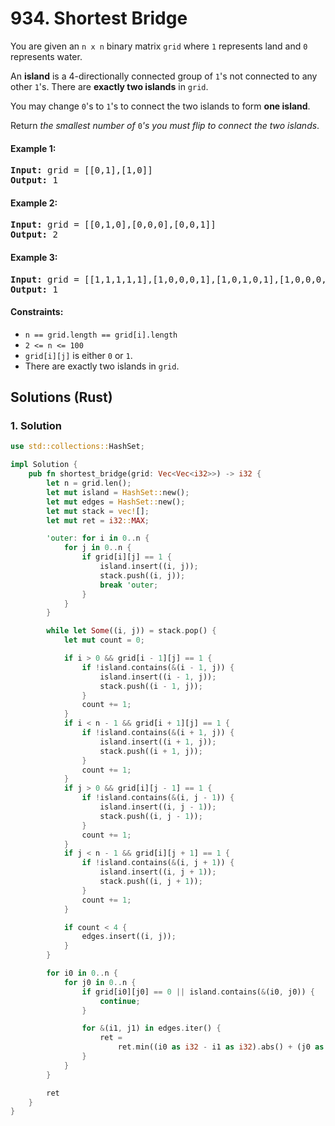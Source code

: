 # 934. Shortest Bridge
You are given an `n x n` binary matrix `grid` where `1` represents land and `0` represents water.

An **island** is a 4-directionally connected group of `1`'s not connected to any other `1`'s. There are **exactly two islands** in `grid`.

You may change `0`'s to `1`'s to connect the two islands to form **one island**.

Return *the smallest number of* `0`*'s you must flip to connect the two islands*.

#### Example 1:
<pre>
<strong>Input:</strong> grid = [[0,1],[1,0]]
<strong>Output:</strong> 1
</pre>

#### Example 2:
<pre>
<strong>Input:</strong> grid = [[0,1,0],[0,0,0],[0,0,1]]
<strong>Output:</strong> 2
</pre>

#### Example 3:
<pre>
<strong>Input:</strong> grid = [[1,1,1,1,1],[1,0,0,0,1],[1,0,1,0,1],[1,0,0,0,1],[1,1,1,1,1]]
<strong>Output:</strong> 1
</pre>

#### Constraints:
* `n == grid.length == grid[i].length`
* `2 <= n <= 100`
* `grid[i][j]` is either `0` or `1`.
* There are exactly two islands in `grid`.

## Solutions (Rust)

### 1. Solution
```Rust
use std::collections::HashSet;

impl Solution {
    pub fn shortest_bridge(grid: Vec<Vec<i32>>) -> i32 {
        let n = grid.len();
        let mut island = HashSet::new();
        let mut edges = HashSet::new();
        let mut stack = vec![];
        let mut ret = i32::MAX;

        'outer: for i in 0..n {
            for j in 0..n {
                if grid[i][j] == 1 {
                    island.insert((i, j));
                    stack.push((i, j));
                    break 'outer;
                }
            }
        }

        while let Some((i, j)) = stack.pop() {
            let mut count = 0;

            if i > 0 && grid[i - 1][j] == 1 {
                if !island.contains(&(i - 1, j)) {
                    island.insert((i - 1, j));
                    stack.push((i - 1, j));
                }
                count += 1;
            }
            if i < n - 1 && grid[i + 1][j] == 1 {
                if !island.contains(&(i + 1, j)) {
                    island.insert((i + 1, j));
                    stack.push((i + 1, j));
                }
                count += 1;
            }
            if j > 0 && grid[i][j - 1] == 1 {
                if !island.contains(&(i, j - 1)) {
                    island.insert((i, j - 1));
                    stack.push((i, j - 1));
                }
                count += 1;
            }
            if j < n - 1 && grid[i][j + 1] == 1 {
                if !island.contains(&(i, j + 1)) {
                    island.insert((i, j + 1));
                    stack.push((i, j + 1));
                }
                count += 1;
            }

            if count < 4 {
                edges.insert((i, j));
            }
        }

        for i0 in 0..n {
            for j0 in 0..n {
                if grid[i0][j0] == 0 || island.contains(&(i0, j0)) {
                    continue;
                }

                for &(i1, j1) in edges.iter() {
                    ret =
                        ret.min((i0 as i32 - i1 as i32).abs() + (j0 as i32 - j1 as i32).abs() - 1);
                }
            }
        }

        ret
    }
}
```
